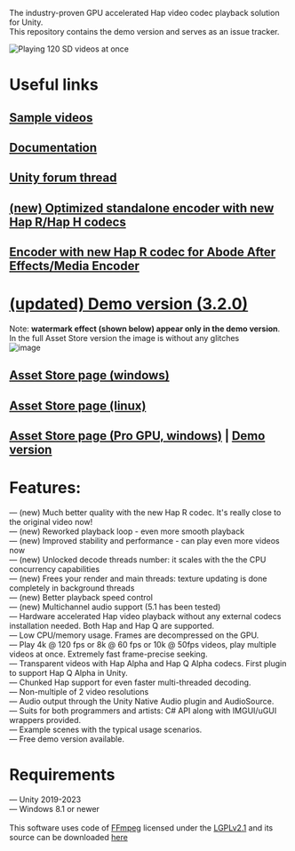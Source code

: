 The industry-proven GPU accelerated Hap video codec playback solution for Unity.<br>
This repository contains the demo version and serves as an issue tracker.

![Playing 120 SD videos at once](https://dl.dropboxusercontent.com/s/b2mtso0zza3qq9r/hap_multiple_videos.png "")

# Useful links
## [Sample videos](https://mega.nz/folder/DAp1GThA#Iy-KDvLD-io6NOqW6WRKbQ)
## [Documentation](https://docs.google.com/document/d/1fck8NRF_h5w_XbArmyuprLz1m2hY27W-sOqQB1cvqZs/edit?usp=sharing)
## [Unity forum thread](https://forum.unity3d.com/threads/released-demolition-media-hap-multi-platform-8k-60fps-gpu-video-playback.456068/)
## [(new) Optimized standalone encoder with new Hap R/Hap H codecs](https://github.com/DemolitionStudios/shutter-encoder)
## [Encoder with new Hap R codec for Abode After Effects/Media Encoder](https://jokyohapencoder.com/)
<!---## [Hap data rate calculator](https://demolitionstudios.github.io/hap-data-rate-calculator.html))--->

# [(updated) Demo version (3.2.0)](https://mega.nz/file/iQ4gTb6K#pYhKjlfwZvxwxqcF-V4uzXFm28yL-n4iCqN73QcztGw)
Note: **watermark effect (shown below) appear only in the demo version**.<br>
In the full Asset Store version the image is without any glitches <br>
![image](https://github.com/DemolitionStudios/DemolitionMediaHap/assets/33001/9ba93a1e-f0fd-4050-9c52-cd0ff5b2c199)
## [Asset Store page (windows)](https://u3d.as/2W1t)
## [Asset Store page (linux)](https://assetstore.unity.com/packages/tools/video/demolition-media-hap-2022-linux-268419)
## [Asset Store page (Pro GPU, windows)](https://assetstore.unity.com/packages/tools/video/demolition-media-hap-pro-gpu-windows-273580) | [Demo version](https://mega.nz/file/7IQVxLZa#pvs4wkHfst8UZuq-U44ggm1ZvcS0ikDygdYR97SIDJs)





# Features:
— (new) Much better quality with the new Hap R codec. It's really close to the original video now!<br>
— (new) Reworked playback loop - even more smooth playback<br>
— (new) Improved stability and performance - can play even more videos now<br>
— (new) Unlocked decode threads number: it scales with the the CPU concurrency capabilities<br>
— (new) Frees your render and main threads: texture updating is done completely in background threads<br>
— (new) Better playback speed control<br>
— (new) Multichannel audio support (5.1 has been tested)<br>
— Hardware accelerated Hap video playback without any external codecs installation needed. Both Hap and Hap Q are supported.<br>
— Low CPU/memory usage. Frames are decompressed on the GPU.<br>
— Play 4k @ 120 fps or 8k @ 60 fps or 10k @ 50fps videos, play multiple videos at once. Extremely fast frame-precise seeking.<br>
— Transparent videos with Hap Alpha and Hap Q Alpha codecs. First plugin to support Hap Q Alpha in Unity.<br>
— Chunked Hap support for even faster multi-threaded decoding.<br>
— Non-multiple of 2 video resolutions <br>
— Audio output through the Unity Native Audio plugin and AudioSource.<br>
— Suits for both programmers and artists: C# API along with IMGUI/uGUI wrappers provided.<br>
— Example scenes with the typical usage scenarios.<br>
— Free demo version available.<br>

# Requirements
— Unity 2019-2023<br>
— Windows 8.1 or newer<br>
<br>
This software uses code of <a href=http://ffmpeg.org>FFmpeg</a> licensed under the <a href=http://www.gnu.org/licenses/old-licenses/lgpl-2.1.html>LGPLv2.1</a> and its source can be downloaded <a href=https://github.com/DemolitionStudios/FFmpeg>here</a>
